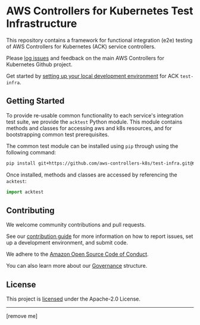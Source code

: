 # AWS Controllers for Kubernetes Test Infrastructure

This repository contains a framework for functional integration (e2e) testing
of AWS Controllers for Kubernetes (ACK) service controllers.

Please [log issues][ack-issues] and feedback on the main AWS Controllers for
Kubernetes Github project.

[ack-issues]: https://github.com/aws-controllers-k8s/community/issues

Get started by [setting up your local development environment][setup] for ACK
`test-infra`.

[setup]: /docs/setup.md

## Getting Started

To provide re-usable common functionality to each service's integration test 
suite, we provide the `acktest` Python module. This module contains 
methods and classes for accessing aws and k8s resources, and for bootstrapping 
common test prerequisites.

The common test module can be installed using `pip` through using the following
command:
```bash
pip install git+https://github.com/aws-controllers-k8s/test-infra.git@main
```

Once installed, methods and classes are accessed by referencing the
`acktest`:
```python
import acktest
```

## Contributing

We welcome community contributions and pull requests.

See our [contribution guide](/CONTRIBUTING.md) for more information on how to
report issues, set up a development environment, and submit code.

We adhere to the [Amazon Open Source Code of Conduct][coc].

You can also learn more about our [Governance](/GOVERNANCE.md) structure.

[coc]: https://aws.github.io/code-of-conduct

## License

This project is [licensed](/LICENSE) under the Apache-2.0 License.

----------

[remove me]
